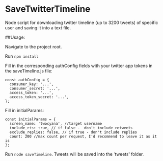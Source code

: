 # SaveTwitterTimeline
Node script for downloading twitter timeline (up to 3200 tweets) of specific user and saving it into a text file.

##Usage:

Navigate to the project root.

Run ```npm install```

Fill in the corresponding authConfig fields with your twitter app tokens in the saveTimeline.js file:

```
const authConfig = {
  consumer_key: '...',
  consumer_secret: '...',
  access_token: '...',
  access_token_secret: '...',
};
```

Fill in initialParams: 

```
const initialParams = {
  screen_name: 'twocyana', //target username
  include_rts: true, // if false -  don't include retweets
  exclude_replies: false, // if true - don't include replies
  count: 200 //max count per request, I'd recommend to leave it as it is
};
```

Run ```node saveTimeline```. Tweets will be saved into the 'tweets' folder.

